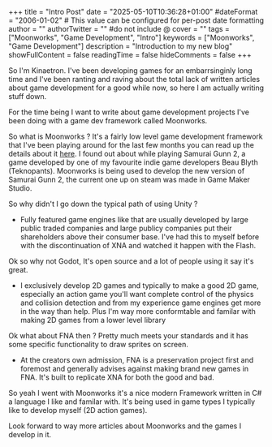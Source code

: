 +++
title = "Intro Post"
date = "2025-05-10T10:36:28+01:00"
#dateFormat = "2006-01-02" # This value can be configured for per-post date formatting
author = ""
authorTwitter = "" #do not include @
cover = ""
tags = ["Moonworks", "Game Development", "Intro"]
keywords = ["Moonworks", "Game Development"]
description = "Introduction to my new blog"
showFullContent = false
readingTime = false
hideComments = false
+++

So I'm Kinaetron. I've been developing games for an embarrsinginly long time and I've been ranting and raving about the total lack of written articles about game development for a good while now, so here I am actually writing stuff down.

For the time being I want to write about game development projects I've been doing with a game dev framework called Moonworks.

So what is Moonworks ? It's a fairly low level game development framework that I've been playing around for the last few months you can read up the details about it [here](https://github.com/MoonsideGames/MoonWorks). I found out about while playing Samurai Gunn 2, a game developed by one of my favourite indie game developers Beau Blyth (Teknopants). Moonworks is being used to develop the new version of Samurai Gunn 2, the current one up on steam was made in Game Maker Studio.

So why didn't I go down the typical path of using Unity ?

- Fully featured game engines like that are usually developed by large public traded companies and large publicy companies put their shareholders above their consumer base. I've had this to myself before with the discontinuation of XNA and watched it happen with the Flash.

Ok so why not Godot, It's open source and a lot of people using it say it's great.

- I exclusively develop 2D games and typically to make a good 2D game, especially an action game you'll want complete control of the physics and collision detection and from my experience game engines get more in the way than help. Plus I'm way more conformtable and familar with making 2D games from a lower level library

Ok what about FNA then ? Pretty much meets your standards and it has some specific functionality to draw sprites on screen.

- At the creators own admission, FNA is a preservation project first and foremost and generally advises against making brand new games in FNA. It's built to replicate XNA for both the good and bad.


So yeah I went with Moonworks it's a nice modern Framework written in C# a language I like and familar with. It's being used in game types I typically like to develop myself (2D action games).

Look forward to way more articles about Moonworks and the games I develop in it.
